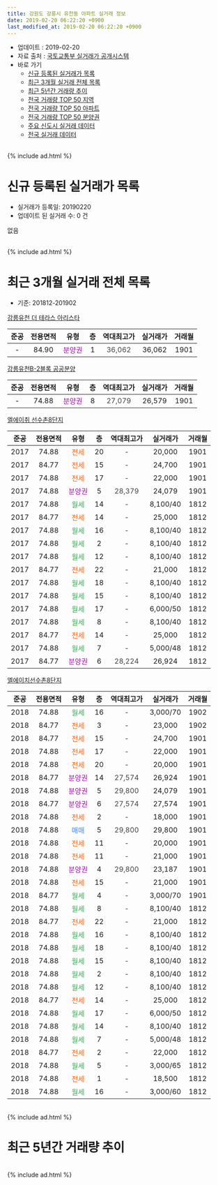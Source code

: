 ```yaml
---
title: 강원도 강릉시 유천동 아파트 실거래 정보
date: 2019-02-20 06:22:20 +0900
last_modified_at: 2019-02-20 06:22:20 +0900
---
```


* 업데이트 : 2019-02-20
* 자료 출처 : [국토교통부 실거래가 공개시스템](http://rt.molit.go.kr)
* 바로 가기
    * [신규 등록된 실거래가 목록](#신규-등록된-실거래가-목록)
    * [최근 3개월 실거래 전체 목록](#최근-3개월-실거래-전체-목록)
    * [최근 5년간 거래량 추이](#최근-5년간-거래량-추이)
    * [전국 거래량 TOP 50 지역](https://inasie.github.io/apt-trade-info/최근-3개월-전국에서-가장-거래가-많이-발생한-지역)
    * [전국 거래량 TOP 50 아파트](https://inasie.github.io/apt-trade-info/최근-3개월-전국에서-가장-거래가-많이-발생한-아파트)
    * [전국 거래량 TOP 50 분양권](https://inasie.github.io/apt-trade-info/최근-3개월-전국에서-가장-거래가-많이-발생한-분양권)
    * [주요 신도시 실거래 데이터](https://inasie.github.io/apt-trade-info/주요-신도시)
    * [전국 실거래 데이터](https://inasie.github.io/apt-trade-info/전국)
<br>
{% include ad.html %}
<br>

# 신규 등록된 실거래가 목록
* 실거래가 등록일: 20190220
* 업데이트 된 실거래 수: 0 건

없음

<br>
{% include ad.html %}
<br>

# 최근 3개월 실거래 전체 목록
* 기준: 201812-201902


[강릉유천 더 테라스 아리스타](https://search.naver.com/search.naver?query=%EA%B0%95%EC%9B%90%EB%8F%84+%EA%B0%95%EB%A6%89%EC%8B%9C+%EC%9C%A0%EC%B2%9C%EB%8F%99+%EA%B0%95%EB%A6%89%EC%9C%A0%EC%B2%9C+%EB%8D%94+%ED%85%8C%EB%9D%BC%EC%8A%A4+%EC%95%84%EB%A6%AC%EC%8A%A4%ED%83%80)

|준공|전용면적|유형|층|역대최고가|실거래가|거래월|
|:---:|:---:|:---:|:---:|:---:|:---:|:---:|
|-|84.90|<span style="color:#9C11A5">분양권</span>|1|<span style="color:#444444">36,062</span>|36,062|1901|

[강릉유천B-2블록 공공분양](https://search.naver.com/search.naver?query=%EA%B0%95%EC%9B%90%EB%8F%84+%EA%B0%95%EB%A6%89%EC%8B%9C+%EC%9C%A0%EC%B2%9C%EB%8F%99+%EA%B0%95%EB%A6%89%EC%9C%A0%EC%B2%9CB-2%EB%B8%94%EB%A1%9D+%EA%B3%B5%EA%B3%B5%EB%B6%84%EC%96%91)

|준공|전용면적|유형|층|역대최고가|실거래가|거래월|
|:---:|:---:|:---:|:---:|:---:|:---:|:---:|
|-|74.88|<span style="color:#9C11A5">분양권</span>|8|<span style="color:#444444">27,079</span>|26,579|1901|

[엘에이취 선수촌8단지](https://search.naver.com/search.naver?query=%EA%B0%95%EC%9B%90%EB%8F%84+%EA%B0%95%EB%A6%89%EC%8B%9C+%EC%9C%A0%EC%B2%9C%EB%8F%99+%EC%97%98%EC%97%90%EC%9D%B4%EC%B7%A8+%EC%84%A0%EC%88%98%EC%B4%8C8%EB%8B%A8%EC%A7%80)

|준공|전용면적|유형|층|역대최고가|실거래가|거래월|
|:---:|:---:|:---:|:---:|:---:|:---:|:---:|
|2017|74.88|<span style="color:#ff5a00">전세</span>|20|<span style="color:#444444">-</span>|20,000|1901|
|2017|84.77|<span style="color:#ff5a00">전세</span>|15|<span style="color:#444444">-</span>|24,700|1901|
|2017|74.88|<span style="color:#ff5a00">전세</span>|17|<span style="color:#444444">-</span>|22,000|1901|
|2017|74.88|<span style="color:#9C11A5">분양권</span>|5|<span style="color:#444444">28,379</span>|24,079|1901|
|2017|74.88|<span style="color:#34a853">월세</span>|14|<span style="color:#444444">-</span>|8,100/40|1812|
|2017|84.77|<span style="color:#ff5a00">전세</span>|14|<span style="color:#444444">-</span>|25,000|1812|
|2017|74.88|<span style="color:#34a853">월세</span>|16|<span style="color:#444444">-</span>|8,100/40|1812|
|2017|74.88|<span style="color:#34a853">월세</span>|2|<span style="color:#444444">-</span>|8,100/40|1812|
|2017|74.88|<span style="color:#34a853">월세</span>|12|<span style="color:#444444">-</span>|8,100/40|1812|
|2017|84.77|<span style="color:#ff5a00">전세</span>|22|<span style="color:#444444">-</span>|21,000|1812|
|2017|74.88|<span style="color:#34a853">월세</span>|18|<span style="color:#444444">-</span>|8,100/40|1812|
|2017|74.88|<span style="color:#34a853">월세</span>|15|<span style="color:#444444">-</span>|8,100/40|1812|
|2017|74.88|<span style="color:#34a853">월세</span>|17|<span style="color:#444444">-</span>|6,000/50|1812|
|2017|74.88|<span style="color:#34a853">월세</span>|8|<span style="color:#444444">-</span>|8,100/40|1812|
|2017|84.77|<span style="color:#ff5a00">전세</span>|14|<span style="color:#444444">-</span>|25,000|1812|
|2017|74.88|<span style="color:#34a853">월세</span>|7|<span style="color:#444444">-</span>|5,000/48|1812|
|2017|84.77|<span style="color:#9C11A5">분양권</span>|6|<span style="color:#444444">28,224</span>|26,924|1812|

[엘에이치선수촌8단지](https://search.naver.com/search.naver?query=%EA%B0%95%EC%9B%90%EB%8F%84+%EA%B0%95%EB%A6%89%EC%8B%9C+%EC%9C%A0%EC%B2%9C%EB%8F%99+%EC%97%98%EC%97%90%EC%9D%B4%EC%B9%98%EC%84%A0%EC%88%98%EC%B4%8C8%EB%8B%A8%EC%A7%80)

|준공|전용면적|유형|층|역대최고가|실거래가|거래월|
|:---:|:---:|:---:|:---:|:---:|:---:|:---:|
|2018|74.88|<span style="color:#34a853">월세</span>|16|<span style="color:#444444">-</span>|3,000/70|1902|
|2018|84.77|<span style="color:#ff5a00">전세</span>|3|<span style="color:#444444">-</span>|23,000|1902|
|2018|84.77|<span style="color:#ff5a00">전세</span>|15|<span style="color:#444444">-</span>|24,700|1901|
|2018|74.88|<span style="color:#ff5a00">전세</span>|17|<span style="color:#444444">-</span>|22,000|1901|
|2018|74.88|<span style="color:#ff5a00">전세</span>|20|<span style="color:#444444">-</span>|20,000|1901|
|2018|84.77|<span style="color:#9C11A5">분양권</span>|14|<span style="color:#444444">27,574</span>|26,924|1901|
|2018|74.88|<span style="color:#9C11A5">분양권</span>|5|<span style="color:#444444">29,800</span>|24,079|1901|
|2018|84.77|<span style="color:#9C11A5">분양권</span>|6|<span style="color:#444444">27,574</span>|27,574|1901|
|2018|74.88|<span style="color:#ff5a00">전세</span>|2|<span style="color:#444444">-</span>|18,000|1901|
|2018|74.88|<span style="color:#4285f3">매매</span>|5|<span style="color:#444444">29,800</span>|29,800|1901|
|2018|74.88|<span style="color:#ff5a00">전세</span>|11|<span style="color:#444444">-</span>|20,000|1901|
|2018|74.88|<span style="color:#ff5a00">전세</span>|11|<span style="color:#444444">-</span>|21,000|1901|
|2018|74.88|<span style="color:#9C11A5">분양권</span>|4|<span style="color:#444444">29,800</span>|23,187|1901|
|2018|74.88|<span style="color:#ff5a00">전세</span>|15|<span style="color:#444444">-</span>|21,000|1901|
|2018|84.77|<span style="color:#34a853">월세</span>|4|<span style="color:#444444">-</span>|3,000/70|1901|
|2018|74.88|<span style="color:#34a853">월세</span>|8|<span style="color:#444444">-</span>|8,100/40|1812|
|2018|84.77|<span style="color:#ff5a00">전세</span>|22|<span style="color:#444444">-</span>|21,000|1812|
|2018|74.88|<span style="color:#34a853">월세</span>|16|<span style="color:#444444">-</span>|8,100/40|1812|
|2018|74.88|<span style="color:#34a853">월세</span>|18|<span style="color:#444444">-</span>|8,100/40|1812|
|2018|74.88|<span style="color:#34a853">월세</span>|15|<span style="color:#444444">-</span>|8,100/40|1812|
|2018|74.88|<span style="color:#34a853">월세</span>|2|<span style="color:#444444">-</span>|8,100/40|1812|
|2018|74.88|<span style="color:#34a853">월세</span>|12|<span style="color:#444444">-</span>|8,100/40|1812|
|2018|84.77|<span style="color:#ff5a00">전세</span>|14|<span style="color:#444444">-</span>|25,000|1812|
|2018|74.88|<span style="color:#34a853">월세</span>|17|<span style="color:#444444">-</span>|6,000/50|1812|
|2018|74.88|<span style="color:#34a853">월세</span>|14|<span style="color:#444444">-</span>|8,100/40|1812|
|2018|74.88|<span style="color:#34a853">월세</span>|7|<span style="color:#444444">-</span>|5,000/48|1812|
|2018|84.77|<span style="color:#ff5a00">전세</span>|2|<span style="color:#444444">-</span>|22,000|1812|
|2018|74.88|<span style="color:#34a853">월세</span>|5|<span style="color:#444444">-</span>|3,000/65|1812|
|2018|74.88|<span style="color:#ff5a00">전세</span>|1|<span style="color:#444444">-</span>|18,500|1812|
|2018|74.88|<span style="color:#34a853">월세</span>|16|<span style="color:#444444">-</span>|3,000/60|1812|


<br>
{% include ad.html %}
<br>

# 최근 5년간 거래량 추이


<div style="width:100%;">
    <canvas id="deal_progress" height="200"></canvas>
</div>

<script>
new Chart(document.getElementById("deal_progress"), {
    type: 'line',
    data: {
        labels: ['201402','201403','201404','201405','201406','201407','201408','201409','201410','201411','201412','201501','201502','201503','201504','201505','201506','201507','201508','201509','201510','201511','201512','201601','201602','201603','201604','201605','201606','201607','201608','201609','201610','201611','201612','201701','201702','201703','201704','201705','201706','201707','201708','201709','201710','201711','201712','201801','201802','201803','201804','201805','201806','201807','201808','201809','201810','201811','201812','201901','201902'],
        datasets: [{
            label: '매매',
            pointRadius: 1,
            data: [0, 0, 0, 0, 0, 0, 0, 0, 0, 0, 0, 0, 0, 0, 0, 0, 0, 0, 0, 0, 0, 0, 0, 0, 0, 0, 0, 0, 0, 0, 0, 0, 0, 0, 0, 0, 0, 0, 0, 0, 0, 0, 0, 0, 0, 0, 0, 0, 0, 0, 3, 0, 0, 46, 47, 15, 26, 13, 1, 8, 0],
            borderColor: "rgba(255, 201, 14, 1)",
            backgroundColor: "rgba(255, 201, 14, 0.5)",
            fill: false,
            lineTension: 0
        },{
            label: '전월세',
            pointRadius: 1,
            data: [0, 0, 0, 0, 0, 0, 0, 0, 0, 0, 0, 0, 0, 0, 0, 0, 0, 0, 0, 0, 0, 0, 0, 0, 0, 0, 0, 0, 0, 0, 0, 0, 0, 0, 0, 0, 0, 0, 0, 0, 0, 9, 0, 1, 0, 0, 0, 0, 0, 0, 0, 4, 0, 4, 3, 3, 11, 21, 27, 11, 2],
            borderColor: "rgba(0, 141, 185, 1)",
            backgroundColor: "rgba(0, 141, 185, 0.5)",
            fill: false,
            lineTension: 0
        }
        ]
    },
    options: {
        responsive: true,
        title: {
            display: false
        },
        tooltips: {
            mode: 'index',
            intersect: false
        },
        hover: {
            mode: 'nearest',
            intersect: true
        },
        scales: {
            xAxes: [{
                display: true,
                scaleLabel: {
                    display: true,
                    labelString: '년/월'
                }
            }],
            yAxes: [{
                display: true,
                ticks: {
                    suggestedMin: 0,
                },
                scaleLabel: {
                    display: true,
                    labelString: '실거래 수'
                }
            }]
        }
    }
});

</script>


<br>
{% include ad.html %}
<br>

